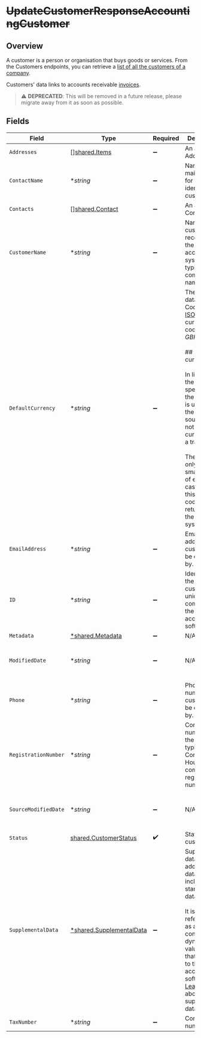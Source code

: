 # ~~UpdateCustomerResponseAccountingCustomer~~

## Overview

A customer is a person or organisation that buys goods or services. From the Customers endpoints, you can retrieve a [list of all the customers of a company](https://api.codat.io/swagger/index.html#/Customers/get_companies__companyId__data_customers).

Customers' data links to accounts receivable [invoices](https://docs.codat.io/sync-for-expenses-api#/schemas/Invoice).


> :warning: **DEPRECATED**: This will be removed in a future release, please migrate away from it as soon as possible.


## Fields

| Field                                                                                                                                                                                                                                                                                                                                                                                        | Type                                                                                                                                                                                                                                                                                                                                                                                         | Required                                                                                                                                                                                                                                                                                                                                                                                     | Description                                                                                                                                                                                                                                                                                                                                                                                  | Example                                                                                                                                                                                                                                                                                                                                                                                      |
| -------------------------------------------------------------------------------------------------------------------------------------------------------------------------------------------------------------------------------------------------------------------------------------------------------------------------------------------------------------------------------------------- | -------------------------------------------------------------------------------------------------------------------------------------------------------------------------------------------------------------------------------------------------------------------------------------------------------------------------------------------------------------------------------------------- | -------------------------------------------------------------------------------------------------------------------------------------------------------------------------------------------------------------------------------------------------------------------------------------------------------------------------------------------------------------------------------------------- | -------------------------------------------------------------------------------------------------------------------------------------------------------------------------------------------------------------------------------------------------------------------------------------------------------------------------------------------------------------------------------------------- | -------------------------------------------------------------------------------------------------------------------------------------------------------------------------------------------------------------------------------------------------------------------------------------------------------------------------------------------------------------------------------------------- |
| `Addresses`                                                                                                                                                                                                                                                                                                                                                                                  | [][shared.Items](../../../pkg/models/shared/items.md)                                                                                                                                                                                                                                                                                                                                        | :heavy_minus_sign:                                                                                                                                                                                                                                                                                                                                                                           | An array of Addresses.                                                                                                                                                                                                                                                                                                                                                                       |                                                                                                                                                                                                                                                                                                                                                                                              |
| `ContactName`                                                                                                                                                                                                                                                                                                                                                                                | **string*                                                                                                                                                                                                                                                                                                                                                                                    | :heavy_minus_sign:                                                                                                                                                                                                                                                                                                                                                                           | Name of the main contact for the identified customer.                                                                                                                                                                                                                                                                                                                                        |                                                                                                                                                                                                                                                                                                                                                                                              |
| `Contacts`                                                                                                                                                                                                                                                                                                                                                                                   | [][shared.Contact](../../../pkg/models/shared/contact.md)                                                                                                                                                                                                                                                                                                                                    | :heavy_minus_sign:                                                                                                                                                                                                                                                                                                                                                                           | An array of Contacts.                                                                                                                                                                                                                                                                                                                                                                        |                                                                                                                                                                                                                                                                                                                                                                                              |
| `CustomerName`                                                                                                                                                                                                                                                                                                                                                                               | **string*                                                                                                                                                                                                                                                                                                                                                                                    | :heavy_minus_sign:                                                                                                                                                                                                                                                                                                                                                                           | Name of the customer as recorded in the accounting system, typically the company name.                                                                                                                                                                                                                                                                                                       |                                                                                                                                                                                                                                                                                                                                                                                              |
| `DefaultCurrency`                                                                                                                                                                                                                                                                                                                                                                            | **string*                                                                                                                                                                                                                                                                                                                                                                                    | :heavy_minus_sign:                                                                                                                                                                                                                                                                                                                                                                           | The currency data type in Codat is the [ISO 4217](https://en.wikipedia.org/wiki/ISO_4217) currency code, e.g. _GBP_.<br/><br/>## Unknown currencies<br/><br/>In line with the ISO 4217 specification, the code _XXX_ is used when the data source does not return a currency for a transaction. <br/><br/>There are only a very small number of edge cases where this currency code is returned by the Codat system. | GBP                                                                                                                                                                                                                                                                                                                                                                                          |
| `EmailAddress`                                                                                                                                                                                                                                                                                                                                                                               | **string*                                                                                                                                                                                                                                                                                                                                                                                    | :heavy_minus_sign:                                                                                                                                                                                                                                                                                                                                                                           | Email address the customer can be contacted by.                                                                                                                                                                                                                                                                                                                                              |                                                                                                                                                                                                                                                                                                                                                                                              |
| `ID`                                                                                                                                                                                                                                                                                                                                                                                         | **string*                                                                                                                                                                                                                                                                                                                                                                                    | :heavy_minus_sign:                                                                                                                                                                                                                                                                                                                                                                           | Identifier for the customer, unique to the company in the accounting software.                                                                                                                                                                                                                                                                                                               |                                                                                                                                                                                                                                                                                                                                                                                              |
| `Metadata`                                                                                                                                                                                                                                                                                                                                                                                   | [*shared.Metadata](../../../pkg/models/shared/metadata.md)                                                                                                                                                                                                                                                                                                                                   | :heavy_minus_sign:                                                                                                                                                                                                                                                                                                                                                                           | N/A                                                                                                                                                                                                                                                                                                                                                                                          |                                                                                                                                                                                                                                                                                                                                                                                              |
| `ModifiedDate`                                                                                                                                                                                                                                                                                                                                                                               | **string*                                                                                                                                                                                                                                                                                                                                                                                    | :heavy_minus_sign:                                                                                                                                                                                                                                                                                                                                                                           | N/A                                                                                                                                                                                                                                                                                                                                                                                          | 2022-10-23 00:00:00 +0000 UTC                                                                                                                                                                                                                                                                                                                                                                |
| `Phone`                                                                                                                                                                                                                                                                                                                                                                                      | **string*                                                                                                                                                                                                                                                                                                                                                                                    | :heavy_minus_sign:                                                                                                                                                                                                                                                                                                                                                                           | Phone number the customer can be contacted by.                                                                                                                                                                                                                                                                                                                                               |                                                                                                                                                                                                                                                                                                                                                                                              |
| `RegistrationNumber`                                                                                                                                                                                                                                                                                                                                                                         | **string*                                                                                                                                                                                                                                                                                                                                                                                    | :heavy_minus_sign:                                                                                                                                                                                                                                                                                                                                                                           | Company number. In the UK, this is typically the Companies House company registration number.                                                                                                                                                                                                                                                                                                |                                                                                                                                                                                                                                                                                                                                                                                              |
| `SourceModifiedDate`                                                                                                                                                                                                                                                                                                                                                                         | **string*                                                                                                                                                                                                                                                                                                                                                                                    | :heavy_minus_sign:                                                                                                                                                                                                                                                                                                                                                                           | N/A                                                                                                                                                                                                                                                                                                                                                                                          | 2022-10-23 00:00:00 +0000 UTC                                                                                                                                                                                                                                                                                                                                                                |
| `Status`                                                                                                                                                                                                                                                                                                                                                                                     | [shared.CustomerStatus](../../../pkg/models/shared/customerstatus.md)                                                                                                                                                                                                                                                                                                                        | :heavy_check_mark:                                                                                                                                                                                                                                                                                                                                                                           | Status of customer.                                                                                                                                                                                                                                                                                                                                                                          |                                                                                                                                                                                                                                                                                                                                                                                              |
| `SupplementalData`                                                                                                                                                                                                                                                                                                                                                                           | [*shared.SupplementalData](../../../pkg/models/shared/supplementaldata.md)                                                                                                                                                                                                                                                                                                                   | :heavy_minus_sign:                                                                                                                                                                                                                                                                                                                                                                           | Supplemental data is additional data you can include in our standard data types. <br/><br/>It is referenced as a configured dynamic key value pair that is unique to the accounting software. [Learn more](https://docs.codat.io/using-the-api/supplemental-data/overview) about supplemental data.                                                                                          |                                                                                                                                                                                                                                                                                                                                                                                              |
| `TaxNumber`                                                                                                                                                                                                                                                                                                                                                                                  | **string*                                                                                                                                                                                                                                                                                                                                                                                    | :heavy_minus_sign:                                                                                                                                                                                                                                                                                                                                                                           | Company tax number.                                                                                                                                                                                                                                                                                                                                                                          |                                                                                                                                                                                                                                                                                                                                                                                              |
